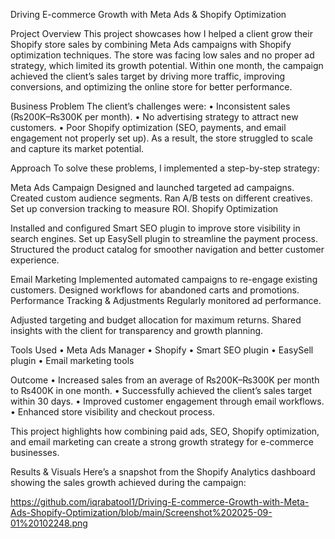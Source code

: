 Driving E-commerce Growth with Meta Ads & Shopify Optimization

Project Overview
This project showcases how I helped a client grow their Shopify store sales by combining Meta
Ads campaigns with Shopify optimization techniques.
The store was facing low sales and no proper ad strategy, which limited its growth potential.
Within one month, the campaign achieved the client’s sales target by driving more traffic, 
improving conversions, and optimizing the online store for better performance.

Business Problem
The client’s challenges were:
• Inconsistent sales (₨200K–₨300K per month).
• No advertising strategy to attract new customers.
• Poor Shopify optimization (SEO, payments, and email engagement not properly set up).
As a result, the store struggled to scale and capture its market potential.

Approach
To solve these problems, I implemented a step-by-step strategy:

Meta Ads Campaign
Designed and launched targeted ad campaigns.
Created custom audience segments.
Ran A/B tests on different creatives.
Set up conversion tracking to measure ROI.
Shopify Optimization

Installed and configured Smart SEO plugin to improve store visibility in search engines.
Set up EasySell plugin to streamline the payment process.
Structured the product catalog for smoother navigation and better customer experience.

Email Marketing
Implemented automated campaigns to re-engage existing customers.
Designed workflows for abandoned carts and promotions.
Performance Tracking & Adjustments
Regularly monitored ad performance.

Adjusted targeting and budget allocation for maximum returns.
Shared insights with the client for transparency and growth planning.

Tools Used
• Meta Ads Manager
• Shopify
• Smart SEO plugin
• EasySell plugin
• Email marketing tools

Outcome
• Increased sales from an average of ₨200K–₨300K per month to ₨400K in one month.
• Successfully achieved the client’s sales target within 30 days.
• Improved customer engagement through email workflows.
• Enhanced store visibility and checkout process.

This project highlights how combining paid ads, SEO, Shopify optimization, and email marketing can create a strong growth strategy for e-commerce businesses.

Results & Visuals
Here’s a snapshot from the Shopify Analytics dashboard showing the sales growth achieved during the campaign:

https://github.com/iqrabatool1/Driving-E-commerce-Growth-with-Meta-Ads-Shopify-Optimization/blob/main/Screenshot%202025-09-01%20102248.png
